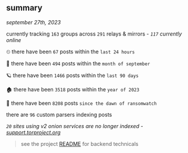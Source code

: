 
## summary
_september 27th, 2023_

currently tracking `163` groups across `291` relays & mirrors - _`117` currently online_

⏲ there have been `67` posts within the `last 24 hours`

🦈 there have been `494` posts within the `month of september`

🪐 there have been `1466` posts within the `last 90 days`

🏚 there have been `3518` posts within the `year of 2023`

🦕 there have been `8208` posts `since the dawn of ransomwatch`

there are `96` custom parsers indexing posts

_`20` sites using v2 onion services are no longer indexed - [support.torproject.org](https://support.torproject.org/onionservices/v2-deprecation/)_

> see the project [README](https://github.com/joshhighet/ransomwatch#ransomwatch--) for backend technicals

